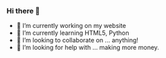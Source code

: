 ### Hi there 👋

- 🔭 I’m currently working on my website
- 🌱 I’m currently learning HTML5, Python
- 👯 I’m looking to collaborate on ... anything!
- 🤔 I’m looking for help with ... making more money.

<!--
**austinwmille/austinwmille** is a ✨ _special_ ✨ repository because its `README.md` (this file) appears on your GitHub profile.

-->
